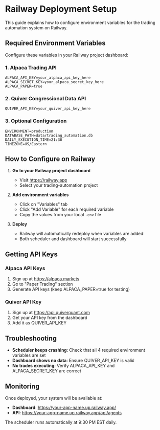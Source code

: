 # Railway Deployment Setup

This guide explains how to configure environment variables for the trading automation system on Railway.

## Required Environment Variables

Configure these variables in your Railway project dashboard:

### 1. Alpaca Trading API
```
ALPACA_API_KEY=your_alpaca_api_key_here
ALPACA_SECRET_KEY=your_alpaca_secret_key_here
ALPACA_PAPER=true
```

### 2. Quiver Congressional Data API
```
QUIVER_API_KEY=your_quiver_api_key_here
```

### 3. Optional Configuration
```
ENVIRONMENT=production
DATABASE_PATH=data/trading_automation.db
DAILY_EXECUTION_TIME=21:30
TIMEZONE=US/Eastern
```

## How to Configure on Railway

1. **Go to your Railway project dashboard**
   - Visit https://railway.app
   - Select your trading-automation project

2. **Add environment variables**
   - Click on "Variables" tab
   - Click "Add Variable" for each required variable
   - Copy the values from your local `.env` file

3. **Deploy**
   - Railway will automatically redeploy when variables are added
   - Both scheduler and dashboard will start successfully

## Getting API Keys

### Alpaca API Keys
1. Sign up at https://alpaca.markets
2. Go to "Paper Trading" section
3. Generate API keys (keep ALPACA_PAPER=true for testing)

### Quiver API Key
1. Sign up at https://api.quiverquant.com
2. Get your API key from the dashboard
3. Add it as QUIVER_API_KEY

## Troubleshooting

- **Scheduler keeps crashing**: Check that all 4 required environment variables are set
- **Dashboard shows no data**: Ensure QUIVER_API_KEY is valid
- **No trades executing**: Verify ALPACA_API_KEY and ALPACA_SECRET_KEY are correct

## Monitoring

Once deployed, your system will be available at:
- **Dashboard**: https://your-app-name.up.railway.app/
- **API**: https://your-app-name.up.railway.app/api/agents

The scheduler runs automatically at 9:30 PM EST daily.